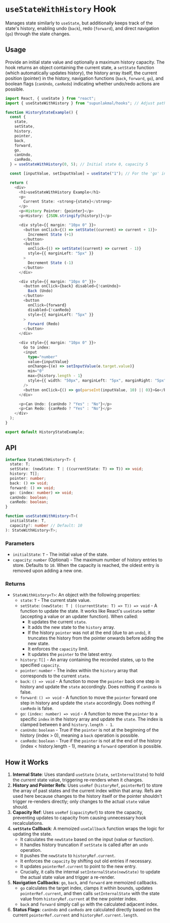 # `useStateWithHistory` Hook

Manages state similarly to `useState`, but additionally keeps track of the state's history, enabling undo (`back`), redo (`forward`), and direct navigation (`go`) through the state changes.

## Usage

Provide an initial state value and optionally a maximum history capacity. The hook returns an object containing the current state, a `setState` function (which automatically updates history), the history array itself, the current position (pointer) in the history, navigation functions (`back`, `forward`, `go`), and boolean flags (`canUndo`, `canRedo`) indicating whether undo/redo actions are possible.

```typescript
import React, { useState } from "react";
import { useStateWithHistory } from "supunlakmal/hooks"; // Adjust path

function HistoryStateExample() {
  const {
    state,
    setState,
    history,
    pointer,
    back,
    forward,
    go,
    canUndo,
    canRedo,
  } = useStateWithHistory(0, 5); // Initial state 0, capacity 5

  const [inputValue, setInputValue] = useState("1"); // For the 'go' input

  return (
    <div>
      <h1>useStateWithHistory Example</h1>
      <p>
        Current State: <strong>{state}</strong>
      </p>
      <p>History Pointer: {pointer}</p>
      <p>History: {JSON.stringify(history)}</p>

      <div style={{ margin: "10px 0" }}>
        <button onClick={() => setState((current) => current + 1)}>
          Increment State (+1)
        </button>
        <button
          onClick={() => setState((current) => current - 1)}
          style={{ marginLeft: "5px" }}
        >
          Decrement State (-1)
        </button>
      </div>

      <div style={{ margin: "10px 0" }}>
        <button onClick={back} disabled={!canUndo}>
          Back (Undo)
        </button>
        <button
          onClick={forward}
          disabled={!canRedo}
          style={{ marginLeft: "5px" }}
        >
          Forward (Redo)
        </button>
      </div>

      <div style={{ margin: "10px 0" }}>
        Go to index:
        <input
          type="number"
          value={inputValue}
          onChange={(e) => setInputValue(e.target.value)}
          min="0"
          max={history.length - 1}
          style={{ width: "50px", marginLeft: "5px", marginRight: "5px" }}
        />
        <button onClick={() => go(parseInt(inputValue, 10) || 0)}>Go</button>
      </div>

      <p>Can Undo: {canUndo ? "Yes" : "No"}</p>
      <p>Can Redo: {canRedo ? "Yes" : "No"}</p>
    </div>
  );
}

export default HistoryStateExample;
```

## API

```typescript
interface StateWithHistory<T> {
  state: T;
  setState: (newState: T | ((currentState: T) => T)) => void;
  history: T[];
  pointer: number;
  back: () => void;
  forward: () => void;
  go: (index: number) => void;
  canUndo: boolean;
  canRedo: boolean;
}

function useStateWithHistory<T>(
  initialState: T,
  capacity?: number // Default: 10
): StateWithHistory<T>;
```

### Parameters

- `initialState`: `T` - The initial value of the state.
- `capacity`: `number` (Optional) - The maximum number of history entries to store. Defaults to `10`. When the capacity is reached, the oldest entry is removed upon adding a new one.

### Returns

- `StateWithHistory<T>`: An object with the following properties:
  - `state`: `T` - The current state value.
  - `setState`: `(newState: T | ((currentState: T) => T)) => void` - A function to update the state. It works like React's `useState` setter (accepting a value or an updater function). When called:
    - It updates the current `state`.
    - It adds the new state to the `history` array.
    - If the history `pointer` was not at the end (due to an `undo`), it truncates the history from the pointer onwards before adding the new state.
    - It enforces the `capacity` limit.
    - It updates the `pointer` to the latest entry.
  - `history`: `T[]` - An array containing the recorded states, up to the specified `capacity`.
  - `pointer`: `number` - The index within the `history` array that corresponds to the current `state`.
  - `back`: `() => void` - A function to move the `pointer` back one step in history and update the `state` accordingly. Does nothing if `canUndo` is false.
  - `forward`: `() => void` - A function to move the `pointer` forward one step in history and update the `state` accordingly. Does nothing if `canRedo` is false.
  - `go`: `(index: number) => void` - A function to move the `pointer` to a specific `index` in the history array and update the `state`. The index is clamped between `0` and `history.length - 1`.
  - `canUndo`: `boolean` - True if the `pointer` is not at the beginning of the history (index > 0), meaning a `back` operation is possible.
  - `canRedo`: `boolean` - True if the `pointer` is not at the end of the history (index < history.length - 1), meaning a `forward` operation is possible.

## How it Works

1.  **Internal State**: Uses standard `useState` (`state`, `setInternalState`) to hold the _current_ state value, triggering re-renders when it changes.
2.  **History and Pointer Refs**: Uses `useRef` (`historyRef`, `pointerRef`) to store the array of past states and the current index within that array. Refs are used here because changes to the history itself or the pointer shouldn't trigger re-renders directly; only changes to the actual `state` value should.
3.  **Capacity Ref**: Uses `useRef` (`capacityRef`) to store the capacity, preventing updates to capacity from causing unnecessary hook recalculations.
4.  **`setState` Callback**: A memoized `useCallback` function wraps the logic for updating the state.
    - It calculates the `newState` based on the input (value or function).
    - It handles history truncation if `setState` is called after an `undo` operation.
    - It pushes the `newState` to `historyRef.current`.
    - It enforces the `capacity` by shifting out old entries if necessary.
    - It updates `pointerRef.current` to point to the new entry.
    - Crucially, it calls the internal `setInternalState(newState)` to update the actual state value and trigger a re-render.
5.  **Navigation Callbacks**: `go`, `back`, and `forward` are memoized callbacks.
    - `go` calculates the target index, clamps it within bounds, updates `pointerRef.current`, and then calls `setInternalState` with the state value from `historyRef.current` at the new pointer index.
    - `back` and `forward` simply call `go` with the calculated adjacent index.
6.  **Status Flags**: `canUndo` and `canRedo` are calculated directly based on the current `pointerRef.current` and `historyRef.current.length`.
